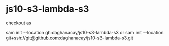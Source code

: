 # js10-s3-lambda-s3

checkout as 

sam init --location gh:daghanacay/js10-s3-lambda-s3
or 
sam init --location git+ssh://git@github.com:daghanacay/js10-s3-lambda-s3.git
